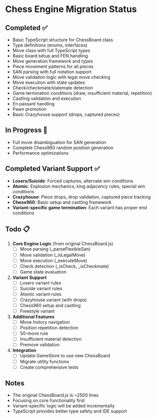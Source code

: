 # Chess Engine Migration Status

## Completed ✅
- Basic TypeScript structure for ChessBoard class
- Type definitions (enums, interfaces)
- Move class with full TypeScript types
- Basic board setup and FEN handling
- Move generation framework and types
- Piece movement patterns for all pieces
- SAN parsing with full notation support
- Move validation logic with legal move checking
- Move execution with state updates
- Check/checkmate/stalemate detection
- Game termination conditions (draw, insufficient material, repetition)
- Castling validation and execution
- En passant handling
- Pawn promotion
- Basic Crazyhouse support (drops, captured pieces)

## In Progress 🚧
- Full move disambiguation for SAN generation
- Complete Chess960 random position generation
- Performance optimizations

## Completed Variant Support ✅
- **Losers/Suicide**: Forced captures, alternate win conditions
- **Atomic**: Explosion mechanics, king adjacency rules, special win conditions
- **Crazyhouse**: Piece drops, drop validation, captured piece tracking
- **Chess960**: Basic setup and castling framework
- **Variant-specific game termination**: Each variant has proper end conditions

## Todo 📋
1. **Core Engine Logic** (from original ChessBoard.js)
   - [ ] Move parsing (_parseFlexibleSan)
   - [ ] Move validation (_isLegalMove)
   - [ ] Move execution (_executeMove)
   - [ ] Check detection (_isCheck, _isCheckmate)
   - [ ] Game state evaluation

2. **Variant Support**
   - [ ] Losers variant rules
   - [ ] Suicide variant rules
   - [ ] Atomic variant rules
   - [ ] Crazyhouse variant (with drops)
   - [ ] Chess960 setup and castling
   - [ ] Freestyle variant

3. **Additional Features**
   - [ ] Move history navigation
   - [ ] Position repetition detection
   - [ ] 50-move rule
   - [ ] Insufficient material detection
   - [ ] Premove validation

4. **Integration**
   - [ ] Update GameStore to use new ChessBoard
   - [ ] Migrate utility functions
   - [ ] Create comprehensive tests

## Notes
- The original ChessBoard.js is ~2500 lines
- Focusing on core functionality first
- Variant-specific logic will be added incrementally
- TypeScript provides better type safety and IDE support
